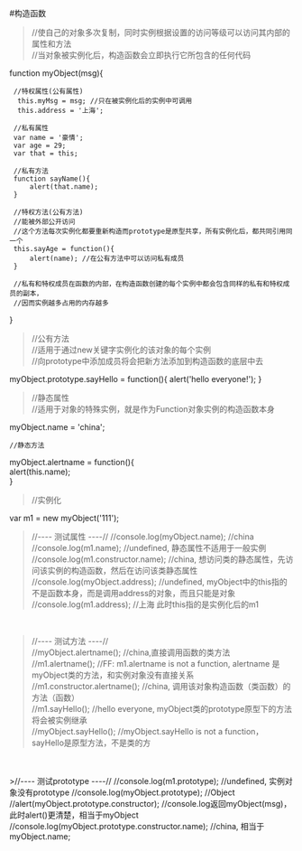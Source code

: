  #构造函数
 >//使自己的对象多次复制，同时实例根据设置的访问等级可以访问其内部的属性和方法   
 //当对象被实例化后，构造函数会立即执行它所包含的任何代码  

 function myObject(msg){
 
     //特权属性(公有属性)  
      this.myMsg = msg; //只在被实例化后的实例中可调用  
      this.address = '上海';  
     
     //私有属性  
     var name = '豪情';  
     var age = 29;  
     var that = this;  
     
     //私有方法  
     function sayName(){  
         alert(that.name);  
     }  
     
     //特权方法(公有方法)   
     //能被外部公开访问   
     //这个方法每次实例化都要重新构造而prototype是原型共享，所有实例化后，都共同引用同一个  
     this.sayAge = function(){
         alert(name); //在公有方法中可以访问私有成员
     }
     
     //私有和特权成员在函数的内部，在构造函数创建的每个实例中都会包含同样的私有和特权成员的副本，  
     //因而实例越多占用的内存越多 
 }
 
 >//公有方法   
 //适用于通过new关键字实例化的该对象的每个实例   
 //向prototype中添加成员将会把新方法添加到构造函数的底层中去  
 
 myObject.prototype.sayHello = function(){
     alert('hello everyone!');
 }
 
 >//静态属性       
 //适用于对象的特殊实例，就是作为Function对象实例的构造函数本身     
 
 myObject.name = 'china';
 
    //静态方法  
    
 myObject.alertname = function(){  
     alert(this.name);  
 }    
 
> //实例化  
 
 var m1 = new myObject('111');   
 
 >//---- 测试属性 ----//
 //console.log(myObject.name); //china
 //console.log(m1.name); //undefined, 静态属性不适用于一般实例  
 //console.log(m1.constructor.name); //china, 想访问类的静态属性，先访问该实例的构造函数，然后在访问该类静态属性   
 //console.log(myObject.address); //undefined, myObject中的this指的不是函数本身，而是调用address的对象，而且只能是对象   
 //console.log(m1.address); //上海 此时this指的是实例化后的m1 <br/>
 <br/>
 
 >//---- 测试方法 ----//   
 //myObject.alertname(); //china,直接调用函数的类方法   
 //m1.alertname(); //FF: m1.alertname is not a function, alertname 是myObject类的方法，和实例对象没有直接关系  
 //m1.constructor.alertname(); //china, 调用该对象构造函数（类函数）的方法（函数）  
 //m1.sayHello(); //hello everyone, myObject类的prototype原型下的方法将会被实例继承  
 //myObject.sayHello(); //myObject.sayHello is not a function，sayHello是原型方法，不是类的方
 <br/>
 <br/>
 >//---- 测试prototype ----//  
 //console.log(m1.prototype); //undefined, 实例对象没有prototype   
 //console.log(myObject.prototype); //Object    
 //alert(myObject.prototype.constructor); //console.log返回myObject(msg)，此时alert()更清楚，相当于myObject   
 //console.log(myObject.prototype.constructor.name); //china, 相当于myObject.name;  
